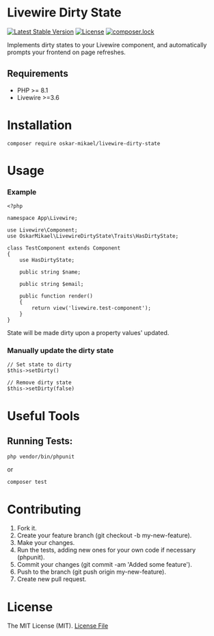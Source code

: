 
# Livewire Dirty State

[](https://github.com/GinoPane/composer-package-template/blob/master/README.md#composer-package-template)

[![Latest Stable Version](https://camo.githubusercontent.com/0b70d3ac3d9d0efbc7ee34fca2e6d5daf35da7041facd5b6c8dfae0384cd4206/68747470733a2f2f706f7365722e707567782e6f72672f67696e6f2d70616e652f636f6d706f7365722d7061636b6167652d74656d706c6174652f762f737461626c65)](https://packagist.org/packages/gino-pane/composer-package-template)  [![License](https://camo.githubusercontent.com/f2fa85409c37d9787a1858c28ea7c4e949742efe35763ea3d0741d698c4e23f7/68747470733a2f2f706f7365722e707567782e6f72672f67696e6f2d70616e652f636f6d706f7365722d7061636b6167652d74656d706c6174652f6c6963656e7365)](https://packagist.org/packages/gino-pane/composer-package-template)  [![composer.lock](https://camo.githubusercontent.com/33a85fa0998929f1cc9b5a814249f79bf4717dcf0543164f326523de068e7b7b/68747470733a2f2f706f7365722e707567782e6f72672f67696e6f2d70616e652f636f6d706f7365722d7061636b6167652d74656d706c6174652f636f6d706f7365726c6f636b)](https://packagist.org/packages/gino-pane/composer-package-template) 

Implements dirty states to your Livewire component, and automatically prompts your frontend on page refreshes.

## Requirements

-   PHP >= 8.1
-   Livewire >=3.6


# Installation

```
composer require oskar-mikael/livewire-dirty-state
```

# Usage
### Example
```
<?php

namespace App\Livewire;

use Livewire\Component;
use OskarMikael\LivewireDirtyState\Traits\HasDirtyState;

class TestComponent extends Component
{
    use HasDirtyState;

    public string $name;

    public string $email;

    public function render()
    {
        return view('livewire.test-component');
    }
}

```

State will be made dirty upon a property values' updated.

### Manually update the dirty state
```
// Set state to dirty
$this->setDirty()

// Remove dirty state
$this->setDirty(false)
```

# Useful Tools

[](https://github.com/GinoPane/composer-package-template/blob/master/README.md#useful-tools)

## Running Tests:

[](https://github.com/GinoPane/composer-package-template/blob/master/README.md#running-tests)

```
php vendor/bin/phpunit

```

or

```
composer test

```

# Contributing

1.  Fork it.
2.  Create your feature branch (git checkout -b my-new-feature).
3.  Make your changes.
4.  Run the tests, adding new ones for your own code if necessary (phpunit).
5.  Commit your changes (git commit -am 'Added some feature').
6.  Push to the branch (git push origin my-new-feature).
7.  Create new pull request.


# License

[](https://github.com/GinoPane/composer-package-template/blob/master/README.md#license)

The MIT License (MIT).  [License File](https://github.com/Oskar-Mikael/livewire-dirty-state/blob/main/README.md)
